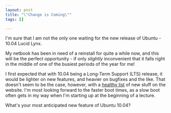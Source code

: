 ```yaml
--- 
layout: post
title: "\"Change is Coming\""
tags: []

---
```

<script src="http://www.ubuntu.com/files/countdown/display.js" type="text/javascript"></script> I'm sure that I am not the only one waiting for the new release of Ubuntu - 10.04 Lucid Lynx.

My netbook has been in need of a reinstall for quite a while now, and this will be the perfect opportunity - if only _slightly_ inconvenient that it falls right in the middle of one of the busiest periods of the year for me!

I first expected that with 10.04 being a Long-Term Support (LTS) release, it would be lighter on new features, and heavier on bugfixes and the like. That doesn't seem to be the case, however, with a [healthy list](http://www.ubuntu.com/testing/lucid/beta2#New%20features%20since%20Ubuntu%209.10 "New Features in Ubuntu 10.04") of new stuff on the website. I'm most looking forward to the faster boot times, as a slow boot often gets in my way when I'm starting up at the beginning of a lecture.

What's your most anticipated new feature of Ubuntu 10.04?
